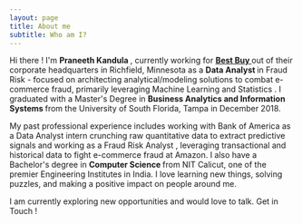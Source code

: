 ```yaml
---
layout: page
title: About me
subtitle: Who am I?
---
```


Hi there ! I'm <b> Praneeth Kandula </b>, currently working for <b> <a href="https://en.wikipedia.org/wiki/Best_Buy"> Best Buy </a> </b> out of their corporate headquarters in Richfield, Minnesota as a <b> Data Analyst </b> in Fraud Risk - focused on architecting analytical/modeling solutions to combat e-commerce fraud, primarily leveraging Machine Learning and Statistics . I graduated with a Master's Degree in <b> Business Analytics and Information Systems </b> from the University of South Florida, Tampa in December 2018.

My past professional experience includes working with Bank of America as a Data Analyst intern crunching raw quantitative data to extract predictive signals and working as a Fraud Risk Analyst , leveraging transactional and historical data to fight e-commerce fraud at Amazon. I also have a Bachelor's degree in <b> Computer Science </b> from NIT Calicut, one of the premier Engineering Institutes in India. I love learning new things, solving puzzles, and making a positive impact on people around me.

I am currently exploring new opportunities and would love to talk. Get in Touch !
